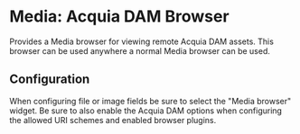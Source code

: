# Media: Acquia DAM Browser

Provides a Media browser for viewing remote Acquia DAM assets. This browser can be used anywhere a normal Media browser can be used.

## Configuration

When configuring file or image fields be sure to select the "Media browser" widget. Be sure to also enable the Acquia DAM options when configuring the allowed URI schemes and enabled browser plugins.
